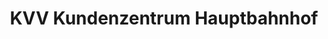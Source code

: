 ---
title: "KVV Kundenzentrum Hauptbahnhof"
url: /karlsruhe/kvv-kundenzentrum-hauptbahnhof/
shop: Tickets
---